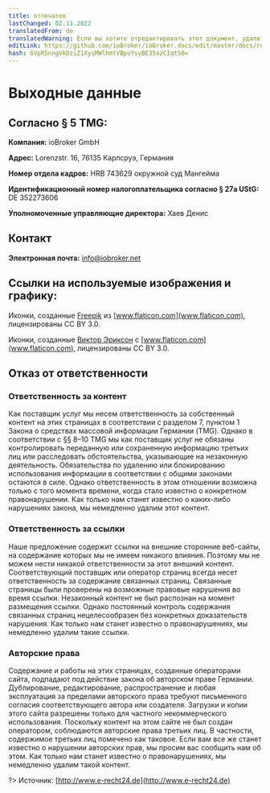 ```yaml
---
title: отпечаток
lastChanged: 02.11.2022
translatedFrom: de
translatedWarning: Если вы хотите отредактировать этот документ, удалите поле «translationFrom», в противном случае этот документ будет снова автоматически переведен
editLink: https://github.com/ioBroker/ioBroker.docs/edit/master/docs/ru/imprint.md
hash: GVpR5nngVkDziZ1XysMWlhmtVBpuYsyBE35ozCIqtS0=
---
```

# Выходные данные
## Согласно § 5 TMG:
**Компания:** ioBroker GmbH

**Адрес:** Lorenzstr. 16, 76135 Карлсруэ, Германия

**Номер отдела кадров:** HRB 743629 окружной суд Мангейма

**Идентификационный номер налогоплательщика согласно § 27a UStG:** DE 352273606

**Уполномоченные управляющие директора:** Хаев Денис

## Контакт
**Электронная почта:** info@iobroker.net

## Ссылки на используемые изображения и графику:
Иконки, созданные [Freepik](http://www.freepik.com/) из [www.flaticon.com](www.flaticon.com), лицензированы CC BY 3.0.

Иконки, созданные [Виктор Эриксон](http://www.flaticon.com/authors/victor-erixon) с [www.flaticon.com](www.flaticon.com), лицензированы CC BY 3.0.

## Отказ от ответственности
### Ответственность за контент
Как поставщик услуг мы несем ответственность за собственный контент на этих страницах в соответствии с разделом 7, пунктом 1 Закона о средствах массовой информации Германии (TMG). Однако в соответствии с §§ 8–10 TMG мы как поставщик услуг не обязаны контролировать переданную или сохраненную информацию третьих лиц или расследовать обстоятельства, указывающие на незаконную деятельность. Обязательства по удалению или блокированию использования информации в соответствии с общими законами остаются в силе. Однако ответственность в этом отношении возможна только с того момента времени, когда стало известно о конкретном правонарушении. Как только нам станет известно о каких-либо нарушениях закона, мы немедленно удалим этот контент.

### Ответственность за ссылки
Наше предложение содержит ссылки на внешние сторонние веб-сайты, на содержание которых мы не имеем никакого влияния. Поэтому мы не можем нести никакой ответственности за этот внешний контент. Соответствующий поставщик или оператор страниц всегда несет ответственность за содержание связанных страниц. Связанные страницы были проверены на возможные правовые нарушения во время ссылки. Незаконный контент не был распознан на момент размещения ссылки. Однако постоянный контроль содержания связанных страниц нецелесообразен без конкретных доказательств нарушения. Как только нам станет известно о правонарушениях, мы немедленно удалим такие ссылки.

### Авторские права
Содержание и работы на этих страницах, созданные операторами сайта, подпадают под действие закона об авторском праве Германии. Дублирование, редактирование, распространение и любая эксплуатация за пределами авторского права требуют письменного согласия соответствующего автора или создателя. Загрузки и копии этого сайта разрешены только для частного некоммерческого использования. Поскольку контент на этом сайте не был создан оператором, соблюдаются авторские права третьих лиц. В частности, содержимое третьих лиц помечено как таковое. Если вам все же станет известно о нарушении авторских прав, мы просим вас сообщить нам об этом. Как только нам станет известно о правонарушениях, мы немедленно удалим такой контент.

?> Источник: [http://www.e-recht24.de](http://www.e-recht24.de)